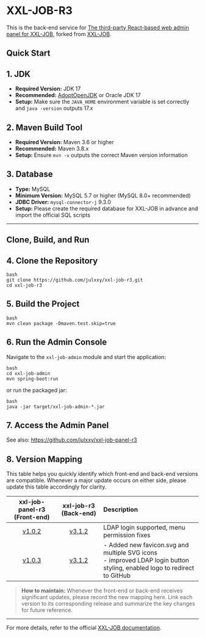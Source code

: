 # XXL-JOB-R3

This is the back-end service
for [The third-party React-based web admin panel for XXL-JOB](https://github.com/julxxy/xxl-job-panel-r3), forked
from [XXL-JOB](https://github.com/xuxueli/xxl-job).

## Quick Start

## 1. JDK

- **Required Version:** JDK 17
- **Recommended:** [AdoptOpenJDK](https://adoptium.net/) or Oracle JDK 17
- **Setup:** Make sure the `JAVA_HOME` environment variable is set correctly and `java -version` outputs 17.x

## 2. Maven Build Tool

- **Required Version:** Maven 3.6 or higher
- **Recommended:** Maven 3.8.x
- **Setup:** Ensure `mvn -v` outputs the correct Maven version information

## 3. Database

- **Type:** MySQL
- **Minimum Version:** MySQL 5.7 or higher (MySQL 8.0+ recommended)
- **JDBC Driver:** `mysql-connector-j` 9.3.0
- **Setup:** Please create the required database for XXL-JOB in advance and import the official SQL scripts

------

## Clone, Build, and Run

## 4. Clone the Repository

```
bash
git clone https://github.com/julxxy/xxl-job-r3.git
cd xxl-job-r3
```

## 5. Build the Project

```
bash
mvn clean package -Dmaven.test.skip=true
```

## 6. Run the Admin Console

Navigate to the `xxl-job-admin` module and start the application:

```
bash
cd xxl-job-admin
mvn spring-boot:run
```

or run the packaged jar:

```
bash
java -jar target/xxl-job-admin-*.jar
```

## 7. Access the Admin Panel

See also:
https://github.com/julxxy/xxl-job-panel-r3

## 8. Version Mapping

This table helps you quickly identify which front-end and back-end versions are compatible. Whenever a major update
occurs on either side, please update this table accordingly for clarity.

|                     **xxl-job-panel-r3** (Front-end)                     |                     **xxl-job-r3** (Back-end)                      | Description                                                                                                                 |
|:------------------------------------------------------------------------:|:------------------------------------------------------------------:|:----------------------------------------------------------------------------------------------------------------------------|
| [v1.0.2](https://github.com/julxxy/xxl-job-panel-r3/releases/tag/v1.0.2) | [v3.1.2](https://github.com/julxxy/xxl-job-r3/releases/tag/v3.1.2) | LDAP login supported, menu permission fixes                                                                                 |
| [v1.0.3](https://github.com/julxxy/xxl-job-panel-r3/releases/tag/v1.0.3) | [v3.1.2](https://github.com/julxxy/xxl-job-r3/releases/tag/v3.1.2) | - Added new favicon.svg and multiple SVG icons<br/>- improved LDAP login button styling, enabled logo to redirect to GitHub |

> **How to maintain:**
> Whenever the front-end or back-end receives significant updates, please record the new mapping here. Link each version
> to its corresponding release and summarize the key changes for future reference.

---


For more details, refer to the official [XXL-JOB documentation](https://github.com/xuxueli/xxl-job).



